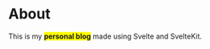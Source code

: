 # About

This is my **personal blog** made using Svelte and SvelteKit.

<style>
  strong {
    background-color: yellow;
  }
</style>
